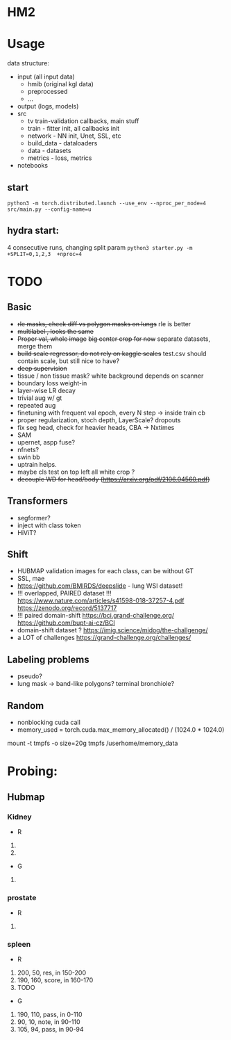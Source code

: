 # HM2

# Usage

data structure:
 - input (all input data)
    - hmib (original kgl data)
    - preprocessed
    - ...
 - output (logs, models)
 - src
    - tv train-validation callbacks, main stuff
    - train - fitter init, all callbacks init
    - network - NN init, Unet, SSL, etc
    - build_data - dataloaders
    - data - datasets
    - metrics - loss, metrics
 - notebooks


## start

`python3 -m torch.distributed.launch --use_env --nproc_per_node=4 src/main.py --config-name=u`


## hydra start:

4 consecutive runs, changing split param
`python3 starter.py -m +SPLIT=0,1,2,3  +nproc=4`



# TODO

## Basic
- ~~rle masks, check diff vs polygon masks on lungs~~ rle is better
- ~~multilabel , looks the same~~
- ~~Proper val, whole image~~ ~~big center crop for now~~ separate datasets, merge them
- ~~build scale regressor, do not rely on kaggle scales~~ test.csv should contain scale, but still nice to have?
- ~~deep supervision~~
- tissue / non tissue mask? white background depends on scanner
- boundary loss weight-in
- layer-wise LR decay
- trivial aug w/ gt
- repeated aug
- finetuning with frequent val epoch, every N step -> inside train cb
- proper regularization, stoch depth, LayerScale? dropouts
- fix seg head, check for heavier heads, CBA -> Nxtimes
- SAM
- upernet, aspp fuse? 
- nfnets?
- swin bb
- uptrain helps.
- maybe cls test on top left all white crop ?
- ~~decouple WD for head/body (https://arxiv.org/pdf/2106.04560.pdf)~~

## Transformers
- segformer?
- inject with class token
- HiViT?

## Shift
- HUBMAP validation images for each class, can be without GT
- SSL, mae
- https://github.com/BMIRDS/deepslide - lung WSI dataset!
- !!! overlapped, PAIRED dataset !!! https://www.nature.com/articles/s41598-018-37257-4.pdf
        https://zenodo.org/record/5137717
- !!! paired domain-shift https://bci.grand-challenge.org/ https://github.com/bupt-ai-cz/BCI
- domain-shift dataset ? https://imig.science/midog/the-challgenge/
- a LOT of challenges https://grand-challenge.org/challenges/

## Labeling problems
 - pseudo?
 - lung mask -> band-like polygons?  terminal bronchiole? 

## Random

- nonblocking cuda call
- memory_used = torch.cuda.max_memory_allocated() / (1024.0 * 1024.0)


mount  -t tmpfs -o size=20g  tmpfs /userhome/memory_data

# Probing:


## Hubmap
### Kidney
 - R
 1) 
 2) 
 - G
 1) 

### prostate
- R
1)


### spleen
- R
1) 200, 50, res, in 150-200
2) 190, 160, score, in 160-170
3) TODO
- G
1) 190, 110, pass, in 0-110
2) 90, 10, note, in 90-110
3) 105, 94, pass, in 90-94
